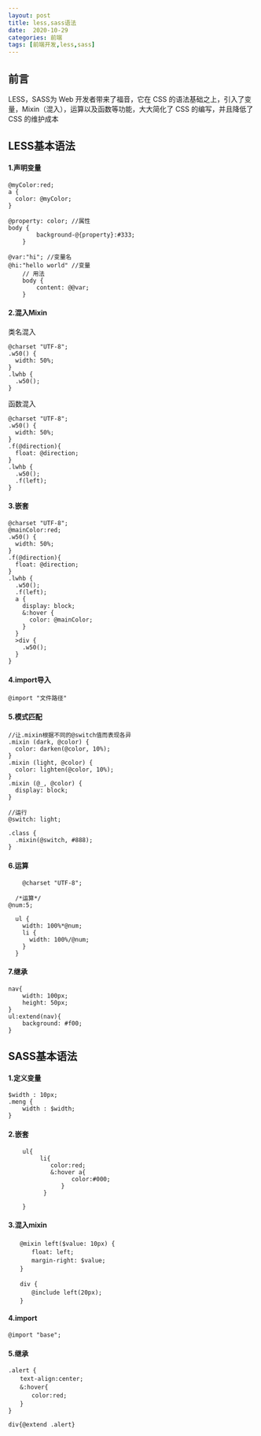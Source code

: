 ```yaml
---
layout: post
title: less,sass语法
date:  2020-10-29
categories: 前端
tags: [前端开发,less,sass]
---
```

## 前言

LESS，SASS为 Web 开发者带来了福音，它在 CSS 的语法基础之上，引入了变量，Mixin（混入），运算以及函数等功能，大大简化了 CSS 的编写，并且降低了 CSS 的维护成本

## LESS基本语法

#### 1.声明变量

```
@myColor:red;
a {
  color: @myColor;
}

@property: color; //属性
body {
        background-@{property}:#333;
    }

@var:"hi"; //变量名
@hi:"hello world" //变量
    // 用法
    body {
        content: @@var;
    }
```

#### 2.混入Mixin

类名混入
```
@charset "UTF-8";
.w50() {
  width: 50%;
}
.lwhb {
  .w50();
}
```

函数混入
```
@charset "UTF-8";
.w50() {
  width: 50%;
}
.f(@direction){
  float: @direction;
}
.lwhb {
  .w50();
  .f(left);
}
```

#### 3.嵌套

```
@charset "UTF-8";
@mainColor:red;
.w50() {
  width: 50%;
}
.f(@direction){
  float: @direction;
}
.lwhb {
  .w50();
  .f(left);
  a {
    display: block;
    &:hover {
      color: @mainColor;
    }
  }
  >div {
    .w50();
  }
}
```

#### 4.import导入

```
@import "文件路径"
```

#### 5.模式匹配

```
//让.mixin根据不同的@switch值而表现各异
.mixin (dark, @color) {
  color: darken(@color, 10%);
}
.mixin (light, @color) {
  color: lighten(@color, 10%);
}
.mixin (@_, @color) {
  display: block;
}

//运行
@switch: light;

.class {
  .mixin(@switch, #888);
}
```

#### 6.运算

```
    @charset "UTF-8";

  /*运算*/
@num:5;

  ul {
    width: 100%*@num;
    li {
      width: 100%/@num;
    }
  }
```

#### 7.继承

```
nav{
    width: 100px;
    height: 50px;
}
ul:extend(nav){
    background: #f00;
}
```

## SASS基本语法

#### 1.定义变量

```
$width : 10px;   
.meng {  
    width : $width;  
}  
```

#### 2.嵌套

```
    ul{
         li{
            color:red;
            &:hover a{
                  color:#000;
               }
          }
    
    }   
```

#### 3.混入mixin

```
　　@mixin left($value: 10px) {
　　　　float: left;
　　　　margin-right: $value;
　　}

　　div {
　　　　@include left(20px);
　　}
```

#### 4.import

```
@import "base";
```

#### 5.继承

```
.alert {
　　text-align:center;
　　&:hover{
　　　　color:red;
　　}
}

div{@extend .alert}
```

